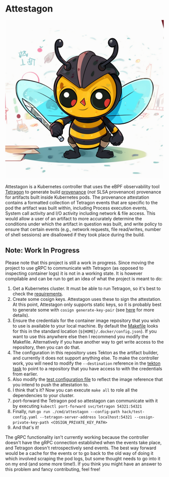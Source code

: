 # Attestagon

<p align="center">
  <img src="./logo/attestagon.png" />
</p>

Attestagon is a Kubernetes controller that uses the eBPF observability tool [Tetragon](https://github.com/cilium/tetragon) to generate build [provenance](https://slsa.dev/provenance/v0.1) (*not* SLSA provenance) provenance for artifacts built
inside Kubernetes pods. The provenance attestation contains a formatted collection of Tetragon events that are specific to the pod the artifact was built within, including Process execution events, System call activity and I/O activity including network & file access. This would allow a user of an artifact to
more accurately determine the conditions under which the artifact in question was built, and write policy to ensure that certain events (e.g., network requests, file read/writes, number of shell sessions) are disallowed if they took place during the build.

## Note: Work In Progress
Please note that this project is still a work in progress. Since moving the project to use gRPC to communicate with Tetragon (as opposed to inspecting container logs) it is not in a working state. It is however compilable and can be run to get an idea of what the project is meant to do:
1. Get a Kubernetes cluster. It must be able to run Tetragon, so it's best to check the [requirements](https://github.com/cilium/tetragon#requirements).
2. Create some cosign keys. Attestagon uses these to sign the attestation. At this point, Attestagon only supports static keys, so it is probably best to generate some with `cosign generate-key-pair` (see [here](https://docs.sigstore.dev/cosign/signing_with_self-managed_keys/) for more details).
3. Ensure the credentials for the container image repository that you wish to use is available to your local machine. By default the [Makefile](./Makefile) looks for this in the standard location (`${HOME}/.docker/config.json`). If you want to use this anywhere else then I recommend you modify the Makefile. Alternatively if you have another way to get write access to the repository, then you can do that.
4. The configuration in this repository uses Tekton as the artifact builder, and currently it does not support anything else. To make the controller work, you will need to modify the `--destination` reference in the [tekton task](./hack/task.yaml) to point to a repository that you have access to with the credentials from earlier.
5. Also modify the [test configuration file](./hack/test-config.yaml) to reflect the image reference that you intend to push the attestation to.
6. I think that's it? Now you can execute `make all` to role all the dependencies to your cluster.
7. port-forward the Tetragon pod so attestagon can communicate with it by executing `kubectl port-forward svc/tetragon 54321:54321`
8. Finally, run `go run ./cmd/attestagon --config-path hack/test-config.yaml --tetragon-server-address localhost:54321 --cosign-private-key-path <COSIGN_PRIVATE_KEY_PATH>`
9. And that's it!

The gRPC functionality isn't currently working because the controller doesn't have the gRPC connection established when the events take place, and Tetragon doesn't retrospectively send events. The best way forward would be a cache for the events or to go back to the old way of doing it which involved scraping the pod logs, but some thought needs to go into it on my end (and some more time!). If you think
you might have an answer to this problem and fancy contributing, feel free!


